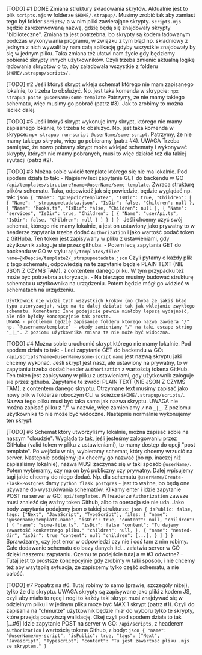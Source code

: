 [TODO] #1 DONE
    Zmiana struktury składowania skrytów. Aktualnie jest to plik `scripts.mjs` w folderze `$HOME/.strapup/`.
    Musimy zrobić tak aby zamiast tego był folder `scripts/` a w nim pliki zawierające skrypty. `scripts.mjs` będzie zarezerwowaną nazwą, gdzię będą się znajdowały skrypty "biblioteczne". Zmiana ta jest potrzebna, bo skrypty są kodem ładowanym podczas wykonywania programu, w związku z tym błąd np. składniowy z jednym z nich wywalił by nam całą aplikację gdyby wszystkie znajdowały by się w jednym pliku. Taka zmiana też ułatwi nam życie gdy będziemy pobierać skrypty innych użytkowników.
    Czyli trzeba zmienić aktualną logikę ładowania skryptów o to, aby załadowała wszystkie z folderu `$HOME/.strapup/scripts/`.

[TODO] #2
    Jeśli któryś skrypt wkleja schemat którego nie mam zapisanego lokalnie, to trzeba to obsłużyć.
    Np. jest taka komenda w skrypcie: `npx strapup paste @userName/some-template`
    Patrzymy, że nie mamy takiego schematu, więc musimy go pobrać (patrz #3). Jak to zrobimy to można lecieć dalej.

[TODO] #5
    Jeśli któryś skrypt wykonuje inny skrypt, którego nie mamy zapisanego lokanie, to trzeba to obsłużyć.
    Np. jest taka komenda w skrypce: `npx strapup run-script @userName/some-script`.
    Patrzymy, że nie mamy takiego skryptu, więc go pobieramy (patrz #4). UWAGA Trzeba pamiętać, że nowo pobrany skrypt może wklejać schematy i wykonywać skrypty, których nie mamy pobranych, musi to więc działać też dla takiej syutacji (patrz #2).

[TODO] #3
    Można sobie wkleić template którego się nie ma lokalnie.
    Pod spodem działa to tak:
    - Najpierw leci zapytanie GET do backendu w GO `/api/templates/structure?name=@userName/some-template`. Zwraca strukturę plików schematu. Taka, odpowiedź jak się powiedzie, będzie wyglądać np. tak:
    ```json
    {
        "Name": "@xDepcio/template2",
        "IsDir": true,
        "Children": [
            {
                "Name": "_strapupmetadata.json",
                "IsDir": false,
                "Children": null
            },
            {
                "Name": "hooks.ts",
                "IsDir": false,
                "Children": null
            },
            {
                "Name": "services",
                "IsDir": true,
                "Children": [
                    {
                        "Name": "userApi.ts",
                        "IsDir": false,
                        "Children": null
                    }
                ]
            }
        ]
    }
    ```
    Jeśli chcemy użyć swój schemat, którego nie mamy lokalnie, a jest on ustawiony jako prywatny to w headerze zapytania trzeba dodać `Authorization` i jako wartość podać token z GitHuba. Ten token jest zapisywany w pliku z ustawieniami, gdy użytkownik zaloguje sie przez githuba.
    - Potem lecą zapytania GET do backendu w GO w stylu: `api/templates/file?name=@xDepcio/template2/_strapupmetadata.json`
    Czyli pytamy o każdy plik z tego schematu, odpowiedzią na te zapytanie będzie PLAIN TEXT (NIE JSON Z CZYMŚ TAM), z contentem danego pliku. W tym przypadku też może być potrzebna autoryzacja.
    - Na bierząco musimy budować strukturę schematu u użytkownika na urządzeniu. Potem będzie mógł go widzieć w schematach na urządzeniu.

    Użytkownik nie widzi tych wszystkich kroków (no chyba że jakiś błąd typu autoryzacja), więc ma to dalej działać tak jak wklejanie zwykłego schematu. Komentarz: Inne podejście pewnie miałoby lepszą wydajność, ale nie byłoby koncepcyjnie tak proste.
    UWAGA - problemem będzie zapisanie folderu którego nazwa zawiera "/" np. `@username/template` - wtedy zamieniamy "/" na taki escape string "_|_". Z poziomu użytkownika zmiana ta nie może być widoczna.

[TODO] #4
    Można sobie uruchomić skrypt którego nie mamy lokalnie.
    Pod spodem działa to tak:
    - Leci zapytanie GET do backendu w GO: `/api/scripts?name=@userName/some-script`
    `name` jest nazwą skryptu jaki chcemy wykonać. Jeśli skrypt jest nasz, ale ustawiony na prywatny, to w zapytaniu trzeba dodać header `Authorization` z wartością tokena GitHub. Ten token jest zapisywany w pliku z ustawieniami, gdy użytkownik zaloguje sie przez githuba. Zapytanie te zwróci PLAIN TEXT (NIE JSON Z CZYMŚ TAM), z contentem danego skryptu. Otrzymane text musimy zapisać jako nowy plik w folderze roboczym CLI w ścieżce `$HOME/.strapup/scripts/`. Nazwa tego pliku musi być taka sama jak nazwa skryptu. UWAGA nie można zapisać pliku z "/" w nazwie, więc zamieniamy `/` na `_|_`. Z poziomu użytkownika to nie może być widoczne. Następnie normalnie wykonujemy ten skrypt.

[TODO] #6
    Schemat który utworzyliśmy lokalnie, można zapisać sobie na naszym "cloudzie".
    Wygląda to tak, jeśli jesteśmy zalogowaniu przez GitHuba (valid token w pliku z ustawieniami), to mamy dostęp do opcji "post template".
    Po wejściu w nią, wybieramy schemat, który chcemy wrzucić na server. Następnie podajemy jak chcemy go nazwać (bo np. inaczej niż zapisaliśmy lokalnie), nazwa MUSI zaczynać się w taki sposób `@userName/`. Potem wybieramy, czy ma on być publiczny czy prywatny. Dalej wpisujemy tagi jakie chcemy do niego dodać. Np. dla schematu `@userName/Create-Flask-Postgres` damy `python flask postgres` - jest to ważne, bo będą one używane do wyszukiwania schematów.
    Klikamy enter i idzie zapytanie POST na server w GO: `api/templates`. W headerze `Authorization` zawsze musi znaleźć się ważny token Github, albo ta operacja sie nie uda.
    Jako body zapytania podajemy json o takiej strukturze:
    ```json
    {
        isPublic: false,
        tags: ["Next", "JavaScript", "TypeScript"],
        files: {
            "name": "@username/template-name",
            "isDir": true,
            "content": null,
            "children": [
                {
                    "name": "some-file.ts",
                    "isDir": false
                    "content": "Tu dajemy zawartość konkretnego pliku."
                    "children": null,
                },
                {
                    "name": "nested-dir",
                    "isDir": true
                    "content": null
                    "children": [...],
                }
            ]
        }
    }
    ```
    Sprawdzamy, czy jest error w odpowiedzi czy nie i coś tam z nim robimy. Całe dodawanie schematu do bazy danych itd... załatwia server w GO dzięki naszemu zapytaniu.
    Czemu te podejście tutaj a w #3 odwotne? - Tutaj jest to prostsze koncepcyjnie gdy zrobimy w taki sposób, i nie chcemy też aby wsytąpiłą sytuacja, że zapiszemy tylko część schematu, a nie całość.

[TODO] #7
    Popatrz na #6. Tutaj robimy to samo (prawie, szczegóły niżej), tylko że dla skryptu.
    UWAGA skrypty są zapisywane jako pliki z kodem JS, czyli aby miało to ręcę i nogi to każdy taki skrypt musi znajdywać się w odzielnym pliku i w jednym pliku może być MAX 1 skrypt (patrz #1).
    Czyli do zapisania na "chmurze" użytkownik będzie miał do wyboru tylko te skrypty, które przejdą powyższą walidację.
    Okej czyli pod spodem działa to tak [...#6]
    Idzie zapytanie POST na server w GO: `/api/scripts`, z headerem `Authorization` i wartością tokena Github, z body:
    ```json
    {
        "name": "@userName/my-script",
        "isPublic": true,
        "tags": ["Next", "Javascript", "Typescript"]
        "content": "Tu jest zawartość pliku .mjs ze skryptem."
    }
    ```

